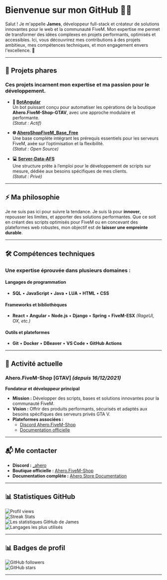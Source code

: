 # **Bienvenue sur mon GitHub 👨‍💻**  

Salut ! Je m'appelle **James**, développeur full-stack et créateur de solutions innovantes pour le web et la communauté FiveM. Mon expertise me permet de transformer des idées complexes en projets performants, optimisés et accessibles. Ici, vous découvrirez mes contributions à des projets ambitieux, mes compétences techniques, et mon engagement envers l'excellence. 🚀 

---

## **🚀 Projets phares**
### Ces projets incarnent mon expertise et ma passion pour le développement.

- **🔧 [BotAngular](https://github.com/James-TREMA/BotAngular)**  
  Un bot puissant conçu pour automatiser les opérations de la boutique **Ahero.FiveM-Shop-GTAV**, avec une approche modulaire et performante.  
  *(Statut : Actif)*  

- **🌐 [AheroShopFiveM_Base_Free](https://github.com/James-TREMA/AheroShopFiveM_Base_Free)**  
  Une base complète intégrant les prérequis essentiels pour les serveurs FiveM, axée sur l’optimisation et la flexibilité.  
  *(Statut : Open Source)*  

- **💻 [Server-Data-AFS](https://github.com/James-TREMA/server-data)**  
  Une structure prête à l’emploi pour le développement de scripts sur mesure, dédiée aux besoins spécifiques de mes clients.  
  *(Statut : Privé)*  

---

## **⚡ Ma philosophie**
Je ne suis pas ici pour suivre la tendance. Je suis là pour **innover**, repousser les limites, et apporter des solutions performantes. Que ce soit en créant des scripts optimisés pour FiveM ou en concevant des plateformes web robustes, mon objectif est de **laisser une empreinte durable**.  

---

## **🛠 Compétences techniques**
### Une expertise éprouvée dans plusieurs domaines :  

#### **Langages de programmation**  
- **SQL** • **JavaScript** • **Java** • **LUA** • **HTML** • **CSS**  

#### **Frameworks et bibliothèques**  
- **React** • **Angular** • **Node.js** • **Django** • **Spring** • **FiveM-ESX** *(RageUI, OX, etc.)*  

#### **Outils et plateformes**  
- **Git** • **Docker** • **DBeaver** • **VS Code** • **GitHub Actions**  

---

## **💼 Activité actuelle**
### **Ahero.FiveM-Shop [GTAV]** *(depuis 16/12/2021)*  
**Fondateur et développeur principal**  
- **Mission :** Développer des scripts, bases et solutions innovantes pour la communauté FiveM.  
- **Vision :** Offrir des produits performants, sécurisés et adaptés aux besoins spécifiques des serveurs privés GTA V.  
- **Plateformes associées :**  
  - [Discord Ahero.FiveM-Shop](https://discord.gg/nvKs7x69wr)  
  - [Documentation officielle](https://ahero-fivem-shop.gitbook.io/ahero.fivem-shop-gtav)  

---

## **📬 Me contacter**
- **Discord :** [_ahero](_ahero)  
- **Boutique officielle :** [Ahero.FiveM-Shop](https://discord.gg/nvKs7x69wr)  
- **Documentation complète :** [Ahero Store Documentation](https://ahero-fivem-shop.gitbook.io/ahero.fivem-shop-gtav)  

---

## 📊 **Statistiques GitHub**

![Profil views](https://komarev.com/ghpvc/?username=James-TREMA&style=for-the-badge)  
![Streak Stats](https://github-readme-streak-stats.herokuapp.com/?user=James-TREMA&theme=default)  
![Les statistiques GitHub de James](https://github-readme-stats.vercel.app/api?username=James-TREMA&show_icons=true&theme=white)  
![Langages les plus utilisés](https://github-readme-stats.vercel.app/api/top-langs/?username=James-TREMA&layout=compact&theme=default)

---

## **📊 Badges de profil**  
![GitHub followers](https://img.shields.io/github/followers/James-TREMA?label=Followers&style=for-the-badge)  
![GitHub stars](https://img.shields.io/github/stars/James-TREMA?label=Stars&style=for-the-badge)  

---

